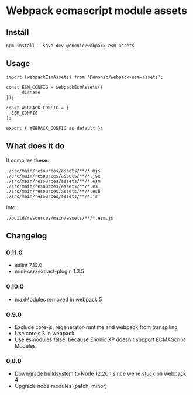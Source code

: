 # Webpack ecmascript module assets

## Install

```
npm install --save-dev @enonic/webpack-esm-assets
```

## Usage

```
import {webpackEsmAssets} from '@enonic/webpack-esm-assets';

const ESM_CONFIG = webpackEsmAssets({
	__dirname
});

const WEBPACK_CONFIG = [
  ESM_CONFIG
];

export { WEBPACK_CONFIG as default };
```

## What does it do

It compiles these:
```
./src/main/resources/assets/**/*.mjs
./src/main/resources/assets/**/*.jsx
./src/main/resources/assets/**/*.esm
./src/main/resources/assets/**/*.es
./src/main/resources/assets/**/*.es6
./src/main/resources/assets/**/*.js
```

Into:
```
./build/resources/main/assets/**/*.esm.js
```

## Changelog

### 0.11.0

* eslint 7.19.0
* mini-css-extract-plugin 1.3.5

### 0.10.0

* maxModules removed in webpack 5

### 0.9.0

* Exclude core-js, regenerator-runtime and webpack from transpiling
* Use corejs 3 in webpack
* Use esmodules false, because Enonic XP doesn't support ECMAScript Modules

### 0.8.0

* Downgrade buildsystem to Node 12.20.1 since we're stuck on webpack 4
* Upgrade node modules (patch, minor)
